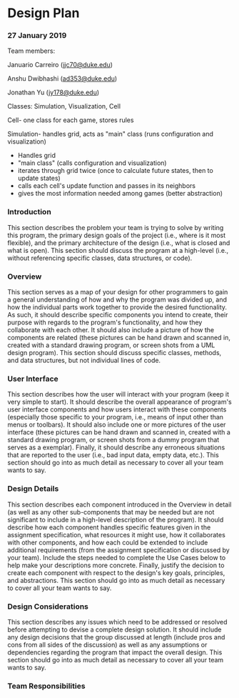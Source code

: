 Design Plan
===
### 27 January 2019

Team members: 

Januario Carreiro (jjc70@duke.edu)

Anshu Dwibhashi (ad353@duke.edu)

Jonathan Yu (jy178@duke.edu)

Classes: Simulation, Visualization, Cell

Cell- one class for each game, stores rules

Simulation- handles grid, acts as "main" class (runs configuration and visualization)
* Handles grid
* "main class" (calls configuration and visualization)
* iterates through grid twice (once to calculate future states, then to update states)
* calls each cell's update function and passes in its neighbors
* gives the most information needed among games (better abstraction)

### Introduction
This section describes the problem your team is trying to solve by writing this program, the primary design goals of the project (i.e., where is it most flexible), and the primary architecture of the design (i.e., what is closed and what is open). This section should discuss the program at a high-level (i.e., without referencing specific classes, data structures, or code).
### Overview
This section serves as a map of your design for other programmers to gain a general understanding of how and why the program was divided up, and how the individual parts work together to provide the desired functionality. As such, it should describe specific components you intend to create, their purpose with regards to the program's functionality, and how they collaborate with each other. It should also include a picture of how the components are related (these pictures can be hand drawn and scanned in, created with a standard drawing program, or screen shots from a UML design program). This section should discuss specific classes, methods, and data structures, but not individual lines of code.
### User Interface
This section describes how the user will interact with your program (keep it very simple to start). It should describe the overall appearance of program's user interface components and how users interact with these components (especially those specific to your program, i.e., means of input other than menus or toolbars). It should also include one or more pictures of the user interface (these pictures can be hand drawn and scanned in, created with a standard drawing program, or screen shots from a dummy program that serves as a exemplar). Finally, it should describe any erroneous situations that are reported to the user (i.e., bad input data, empty data, etc.). This section should go into as much detail as necessary to cover all your team wants to say.
### Design Details 
This section describes each component introduced in the Overview in detail (as well as any other sub-components that may be needed but are not significant to include in a high-level description of the program). It should describe how each component handles specific features given in the assignment specification, what resources it might use, how it collaborates with other components, and how each could be extended to include additional requirements (from the assignment specification or discussed by your team). Include the steps needed to complete the Use Cases below to help make your descriptions more concrete. Finally, justify the decision to create each component with respect to the design's key goals, principles, and abstractions. This section should go into as much detail as necessary to cover all your team wants to say.
### Design Considerations 
This section describes any issues which need to be addressed or resolved before attempting to devise a complete design solution. It should include any design decisions that the group discussed at length (include pros and cons from all sides of the discussion) as well as any assumptions or dependencies regarding the program that impact the overall design. This section should go into as much detail as necessary to cover all your team wants to say.
### Team Responsibilities